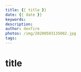 ```yaml
---
title: {{ title }}
date: {{ date }}
keywords:
description:
author: dexfire
photos: /img/20200503135002.jpg
tags:
---
```


# title
